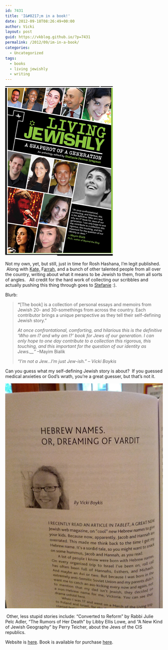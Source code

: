 ```yaml
---
id: 7431
title: 'I&#8217;m in a book!'
date: 2012-09-18T08:26:49+00:00
author: Vicki
layout: post
guid: https://vkblog.github.io/?p=7431
permalink: /2012/09/im-in-a-book/
categories:
  - Uncategorized
tags:
  - books
  - living jewishly
  - writing
---
```

[<img class="aligncenter size-full wp-image-7560" title="Screen shot 2012-09-18 at 8.11.23 AM" src="https://raw.githubusercontent.com/vkblog/vkblog.github.io/master/public/img/2012/09/Screen-shot-2012-09-18-at-8.11.23-AM.png" alt="" width="344" height="540" />](https://raw.githubusercontent.com/vkblog/vkblog.github.io/master/public/img/2012/09/Screen-shot-2012-09-18-at-8.11.23-AM.png)

Not my own, yet, but still, just in time for Rosh Hashana, I&#8217;m legit published.  Along with <a href="http://www.suburbansweetheart.com/" target="_blank">Kate,</a> F<a href="https://twitter.com/ffidler" target="_blank">arrah,</a> and a bunch of other talented people from all over the country, writing about what it means to be Jewish to them, from all sorts of angles.   All credit for the hard work of collecting our scribbles and actually pushing this thing through goes to <a href="http://www.livingjewishlybook.com/lj/about.aspx" target="_blank">Stefanie</a> :).

Blurb:

> **&#8220;**[The book] is a collection of personal essays and memoirs from Jewish 20- and 30-somethings from across the country. Each contributor brings a unique perspective as they tell their self-defining Jewish story.&#8221;
> 
> _At once confrontational, comforting, and hilarious this is the definitive ‘Who am I? and why am I?’ book for Jews of our generation. I can only hope to one day contribute to a collection this rigorous, this touching, and this important for the question of our identity as Jews.__”_ &#8211;Mayim Bialik
> 
> _&#8220;I&#8217;m not a Jew&#8230;I&#8217;m just Jew-ish.&#8221; &#8211; Vicki Boykis_

Can you guess what my self-defining Jewish story is about?  If you guessed medical anxieties or God&#8217;s wrath, you&#8217;re a great guesser, but that&#8217;s not it.

<p style="text-align: center;">
  <a href="https://raw.githubusercontent.com/vkblog/vkblog.github.io/master/public/img/2012/09/IMG_20120918_081450.jpg"><img class="aligncenter  wp-image-7562" title="IMG_20120918_081450" src="https://raw.githubusercontent.com/vkblog/vkblog.github.io/master/public/img/2012/09/IMG_20120918_081450-768x1024.jpg" alt="" width="538" height="717" /></a>
</p>

 Other, less stupid stories include: &#8220;Converted to Reform&#8221; by Rabbi Julie Pelc Adler, &#8220;The Rumors of Her Death&#8221; by Libby Ellis Lowe, and &#8220;A New Kind of Jewish Geography&#8221; by Perry Teicher, about the Jews of the CIS republics.

Website is <a href="http://www.livingjewishlybook.com/lj/default.aspx" target="_blank">here</a>. Book is available for purchase <a href="http://www.amazon.com/dp/1618111639/ref=cm_sw_su_dp" target="_blank">here</a>.

&nbsp;